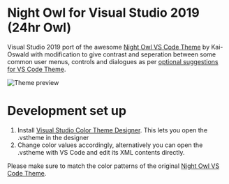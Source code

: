 # Night Owl for Visual Studio 2019 (24hr Owl)
Visual Studio 2019 port of the awesome [Night Owl VS Code Theme](https://github.com/sdras/night-owl-vscode-theme) by Kai-Oswald with modification to give contrast and seperation between some common user menus, controls and dialogues as per [optional suggestions for VS Code Theme](https://github.com/sdras/night-owl-vscode-theme#separate-the-editor-from-the-sidebar).

![Theme preview](/preview.png)

# Development set up
1. Install [Visual Studio Color Theme Designer](https://marketplace.visualstudio.com/items?itemName=ms-madsk.ColorThemeDesigner).
  This lets you open the .vstheme in the designer
2. Change color values accordingly, alternatively you can open the .vstheme with VS Code and edit its XML contents directly.

Please make sure to match the color patterns of the  original [Night Owl VS Code Theme](https://github.com/sdras/night-owl-vscode-theme). 
